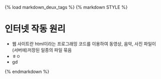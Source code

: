 {% load markdown_deux_tags %}
{% markdown STYLE %} 

# 인터넷 작동 원리 

* 웹 사이트란 html이라는 프로그래밍 코드를 이용하여 동영상, 음악, 사진 파일이 (서버에)저장된 일종의 파일 묶음 
* ㅎㅇ
* gd

{% endmarkdown %}